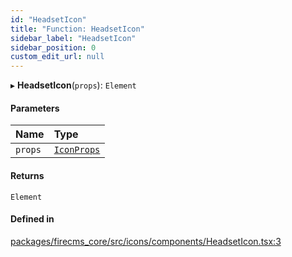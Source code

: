 ```yaml
---
id: "HeadsetIcon"
title: "Function: HeadsetIcon"
sidebar_label: "HeadsetIcon"
sidebar_position: 0
custom_edit_url: null
---
```


▸ **HeadsetIcon**(`props`): `Element`

#### Parameters

| Name | Type |
| :------ | :------ |
| `props` | [`IconProps`](../types/IconProps.md) |

#### Returns

`Element`

#### Defined in

[packages/firecms_core/src/icons/components/HeadsetIcon.tsx:3](https://github.com/FireCMSco/firecms/blob/d45f3739/packages/firecms_core/src/icons/components/HeadsetIcon.tsx#L3)
